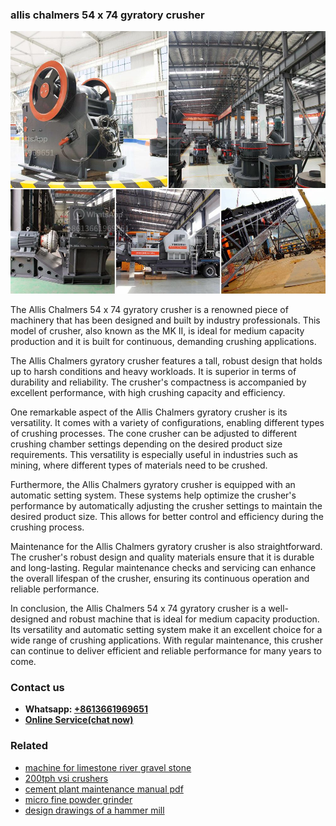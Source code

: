 <h3>allis chalmers 54 x 74 gyratory crusher</h3><img src='1708497203.jpg' alt=''><p>The Allis Chalmers 54 x 74 gyratory crusher is a renowned piece of machinery that has been designed and built by industry professionals. This model of crusher, also known as the MK II, is ideal for medium capacity production and it is built for continuous, demanding crushing applications.</p><p>The Allis Chalmers gyratory crusher features a tall, robust design that holds up to harsh conditions and heavy workloads. It is superior in terms of durability and reliability. The crusher's compactness is accompanied by excellent performance, with high crushing capacity and efficiency.</p><p>One remarkable aspect of the Allis Chalmers gyratory crusher is its versatility. It comes with a variety of configurations, enabling different types of crushing processes. The cone crusher can be adjusted to different crushing chamber settings depending on the desired product size requirements. This versatility is especially useful in industries such as mining, where different types of materials need to be crushed.</p><p>Furthermore, the Allis Chalmers gyratory crusher is equipped with an automatic setting system. These systems help optimize the crusher's performance by automatically adjusting the crusher settings to maintain the desired product size. This allows for better control and efficiency during the crushing process.</p><p>Maintenance for the Allis Chalmers gyratory crusher is also straightforward. The crusher's robust design and quality materials ensure that it is durable and long-lasting. Regular maintenance checks and servicing can enhance the overall lifespan of the crusher, ensuring its continuous operation and reliable performance.</p><p>In conclusion, the Allis Chalmers 54 x 74 gyratory crusher is a well-designed and robust machine that is ideal for medium capacity production. Its versatility and automatic setting system make it an excellent choice for a wide range of crushing applications. With regular maintenance, this crusher can continue to deliver efficient and reliable performance for many years to come.</p><h3>Contact us</h3><ul><li><strong>Whatsapp:&nbsp;<a href="https://wa.me/8613661969651">+8613661969651</a></strong></li><li><a href="https://swt.shibang-china.com/?git&amp;zhl&amp;allis chalmers 54 x 74 gyratory crusher"><strong>Online Service(chat now)</strong></a></li></ul><h3>Related</h3><ul><li><a href='machine for limestone river gravel stone.md'>machine for limestone river gravel stone</a></li><li><a href='200tph vsi crushers.md'>200tph vsi crushers</a></li><li><a href='cement plant maintenance manual pdf.md'>cement plant maintenance manual pdf</a></li><li><a href='micro fine powder grinder.md'>micro fine powder grinder</a></li><li><a href='design drawings of a hammer mill.md'>design drawings of a hammer mill</a></li></ul>